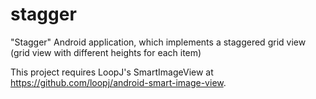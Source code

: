 stagger
=======

"Stagger" Android application, which implements a staggered grid view (grid view with different heights for each item)

This project requires LoopJ's SmartImageView at https://github.com/loopj/android-smart-image-view.
